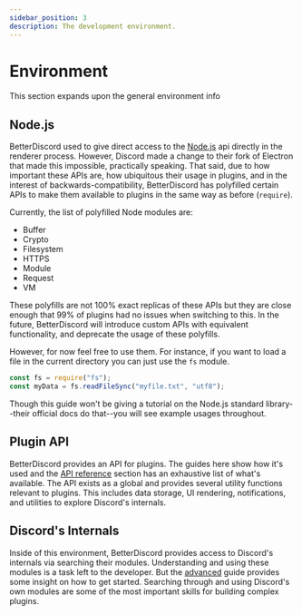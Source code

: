 ```yaml
---
sidebar_position: 3
description: The development environment.
---
```


# Environment

This section expands upon the general environment info

## Node.js

BetterDiscord used to give direct access to the [Node.js](https://nodejs.org/) api directly in the renderer process. However, Discord made a change to their fork of Electron that made this impossible, practically speaking. That said, due to how important these APIs are, how ubiquitous their usage in plugins, and in the interest of backwards-compatibility, BetterDiscord has polyfilled certain APIs to make them available to plugins in the same way as before (`require`).

Currently, the list of polyfilled Node modules are:

- Buffer
- Crypto
- Filesystem
- HTTPS
- Module
- Request
- VM

These polyfills are not 100% exact replicas of these APIs but they are close enough that 99% of plugins had no issues when switching to this. In the future, BetterDiscord will introduce custom APIs with equivalent functionality, and deprecate the usage of these polyfills.

However, for now feel free to use them. For instance, if you want to load a file in the current directory you can just use the `fs` module.
```js
const fs = require("fs");
const myData = fs.readFileSync("myfile.txt", "utf8");
```

Though this guide won't be giving a tutorial on the Node.js standard library--their official docs do that--you will see example usages throughout.

## Plugin API

BetterDiscord provides an API for plugins. The guides here show how it's used and the [API reference](/api/) section has an exhaustive list of what's available. The API exists as a global and provides several utility functions relevant to plugins. This includes data storage, UI rendering, notifications, and utilities to explore Discord's internals.

## Discord's Internals

Inside of this environment, BetterDiscord provides access to Discord's internals via searching their modules. Understanding and using these modules is a task left to the developer. But the [advanced](../../advanced) guide provides some insight on how to get started. Searching through and using Discord's own modules are some of the most important skills for building complex plugins.